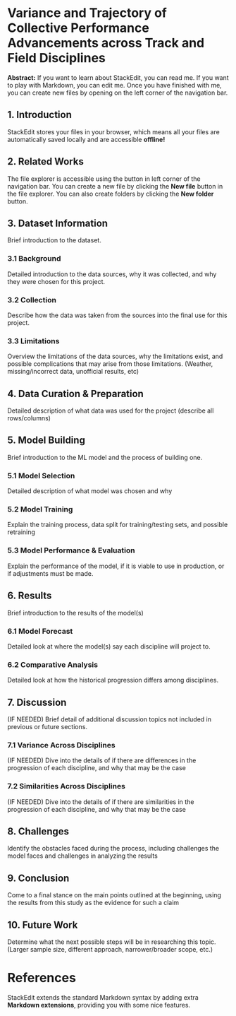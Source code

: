 # Variance and Trajectory of Collective Performance Advancements across Track and Field Disciplines

**Abstract:** If you want to learn about StackEdit, you can read me. If you want to play with Markdown, you can edit me. Once you have finished with me, you can create new files by opening on the left corner of the navigation bar.


## 1. Introduction

StackEdit stores your files in your browser, which means all your files are automatically saved locally and are accessible **offline!**

## 2. Related Works

The file explorer is accessible using the button in left corner of the navigation bar. You can create a new file by clicking the **New file** button in the file explorer. You can also create folders by clicking the **New folder** button.

## 3. Dataset Information

Brief introduction to the dataset.

### 3.1 Background

Detailed introduction to the data sources, why it was collected, and why they were chosen for this project.

### 3.2 Collection

Describe how the data was taken from the sources into the final use for this project.

### 3.3 Limitations

Overview the limitations of the data sources, why the limitations exist, and possible complications that may arise from those limitations. (Weather, missing/incorrect data, unofficial results, etc)

## 4. Data Curation & Preparation

Detailed description of what data was used for the project (describe all rows/columns)


## 5. Model Building

Brief introduction to the ML model and the process of building one.

### 5.1 Model Selection

Detailed description of what model was chosen and why

### 5.2 Model Training

Explain the training process, data split for training/testing sets, and possible
retraining

### 5.3 Model Performance & Evaluation

Explain the performance of the model, if it is viable to use in production, or if
adjustments must be made.

## 6. Results

Brief introduction to the results of the model(s)

### 6.1 Model Forecast

Detailed look at where the model(s) say each discipline will project to.

### 6.2 Comparative Analysis

Detailed look at how the historical progression differs among disciplines.

## 7. Discussion

(IF NEEDED) Brief detail of additional discussion topics not included in previous or future sections.

### 7.1 Variance Across Disciplines

(IF NEEDED) Dive into the details of if there are differences in the progression
of each discipline, and why that may be the case

### 7.2 Similarities Across Disciplines

(IF NEEDED) Dive into the details of if there are similarities in the progression
of each discipline, and why that may be the case

## 8. Challenges

Identify the obstacles faced during the process, including challenges the model
faces and challenges in analyzing the results

## 9. Conclusion

Come to a final stance on the main points outlined at the beginning, using the
results from this study as the evidence for such a claim

## 10. Future Work

Determine what the next possible steps will be in researching this topic. (Larger
sample size, different approach, narrower/broader scope, etc.)

# References
StackEdit extends the standard Markdown syntax by adding extra **Markdown extensions**, providing you with some nice features.
